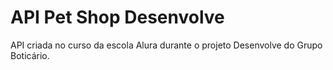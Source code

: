 # API Pet Shop Desenvolve

API criada no curso da escola Alura durante o projeto Desenvolve do Grupo Boticário.
